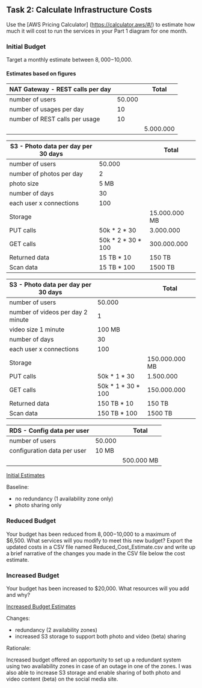 ## Task 2: Calculate Infrastructure Costs

Use the [AWS Pricing Calculator] (https://calculator.aws/#/) to estimate how much it will cost to run the services in your Part 1 diagram for one month.

### Initial Budget

Target a monthly estimate between $8,000-$10,000.

#### Estimates based on figures

  | NAT Gateway - REST calls per day |        | Total     |
  |----------------------------------|--------|-----------|
  | number of users                  | 50.000 |           |
  | number of usages per day         |     10 |           |
  | number of REST calls per usage   |     10 |           |
  |                                  |        | 5.000.000 |

  | S3 - Photo data per day per 30 days |                    | Total         |
  |-------------------------------------|--------------------|---------------|
  | number of users                     | 50.000             |               |
  | number of photos per day            | 2                  |               |
  | photo size                          | 5 MB               |               |
  | number of days                      | 30                 |               |
  | each user x connections             | 100                |               |
  | Storage                             |                    | 15.000.000 MB |
  | PUT calls                           | 50k * 2 * 30       | 3.000.000     |
  | GET calls                           | 50k * 2 * 30 * 100 | 300.000.000   |
  | Returned data                       | 15 TB * 10         | 150 TB        |
  | Scan data                           | 15 TB * 100        | 1500 TB       |

  | S3 - Photo data per day per 30 days |                    | Total          |
  |-------------------------------------|--------------------|----------------|
  | number of users                     | 50.000             |                |
  | number of videos per day 2 minute   | 1                  |                |
  | video size 1 minute                 | 100 MB             |                |
  | number of days                      | 30                 |                |
  | each user x connections             | 100                |                |
  | Storage                             |                    | 150.000.000 MB |
  | PUT calls                           | 50k * 1 * 30       | 1.500.000      |
  | GET calls                           | 50k * 1 * 30 * 100 | 150.000.000    |
  | Returned data                       | 150 TB * 10        | 150 TB         |
  | Scan data                           | 150 TB * 100       | 1500 TB        |

  | RDS - Config data per user  |        | Total      |
  |-----------------------------|--------|------------|
  | number of users             | 50.000 |            |
  | configuration data per user |  10 MB |            |
  |                             |        | 500.000 MB |

[Initial Estimates](https://calculator.aws/#/estimate?id=f52541185a42f6b045a88719cba6341ac511bdd7)

Baseline:
 - no redundancy (1 availability zone only)
 - photo sharing only

### Reduced Budget

Your budget has been reduced from $8,000-$10,000 to a maximum of $6,500. What services will you modify to meet this new budget? Export the updated costs in a CSV file named Reduced_Cost_Estimate.csv and write up a brief narrative of the changes you made in the CSV file below the cost estimate.

### Increased Budget 

  Your budget has been increased to $20,000. What resources will you add and why?

[Increased Budget Estimates](https://calculator.aws/#/estimate?id=205c45a6ff82a1ac4d57edbd4feaa41c1e68e392)

Changes:
 - redundancy (2 availability zones)
 - increased S3 storage to support both photo and video (beta) sharing

Rationale:

Increased budget offered an opportunity to set up a redundant system using two availability zones in case of an outage in one of the zones.
I was also able to increase S3 storage and enable sharing of both photo and video content (beta) on the social media site.
